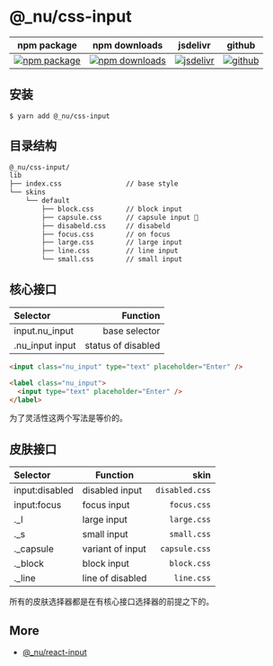 # @\_nu/css-input

| npm package| npm downloads| jsdelivr |  github |
| --------------- | ------------------------------ | ------ | ----------------------- |
| [![npm package][npm-badge]][npm-url] | [![npm downloads][npm-downloads]][npm-url] | [![jsdelivr][jsdelivr-badge]][jsdelivr-url] | [![github][git-badge]][git-url] |

[npm-badge]: https://img.shields.io/npm/v/@_nu/css-input.svg
[npm-url]: https://www.npmjs.org/package/@_nu/css-input
[npm-downloads]: https://img.shields.io/npm/dw/@_nu/css-input
[git-url]: https://github.com/nu-system/css-input
[git-badge]: https://img.shields.io/github/stars/nu-system/css-input.svg?style=social
[jsdelivr-badge]: https://data.jsdelivr.com/v1/package/npm/@_nu/css-input/badge
[jsdelivr-url]: https://www.jsdelivr.com/package/npm/@_nu/css-input


## 安装

```
$ yarn add @_nu/css-input
```

## 目录结构

```bash
@_nu/css-input/
lib
├── index.css                // base style
└── skins
    └── default
        ├── block.css        // block input
        ├── capsule.css      // capsule input 💊
        ├── disabeld.css     // disabeld
        ├── focus.css        // on focus
        ├── large.css        // large input
        ├── line.css         // line input
        └── small.css        // small input
```

## 核心接口

| Selector        |           Function |
| :-------------- | -----------------: |
| input.nu_input  |      base selector |
| .nu_input input | status of disabled |

```Html
<input class="nu_input" type="text" placeholder="Enter" />
```

```Html
<label class="nu_input">
  <input type="text" placeholder="Enter" />
</label>
```

为了灵活性这两个写法是等价的。

## 皮肤接口

| Selector       | Function         |           skin |
| :------------- | ---------------- | -------------: |
| input:disabled | disabled input   | `disabled.css` |
| input:focus    | focus input      |    `focus.css` |
| .\_l           | large input      |    `large.css` |
| .\_s           | small input      |    `small.css` |
| .\_capsule     | variant of input |  `capsule.css` |
| .\_block       | block input      |    `block.css` |
| .\_line        | line of disabled |     `line.css` |

所有的皮肤选择器都是在有核心接口选择器的前提之下的。

## More

- [@\_nu/react-input](https://nu-system.github.io/react/input/)
